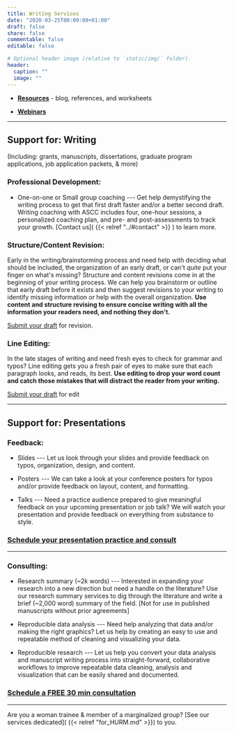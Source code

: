 ```yaml
---
title: Writing Services
date: "2020-03-25T00:00:00+01:00"
draft: false
share: false
commentable: false
editable: false

# Optional header image (relative to `static/img/` folder).
header:
  caption: ""
  image: ""
---
```


* [**Resources**](http://alliancescicommconsulting.com/resources/) - blog, references, and worksheets

* [**Webinars**](http://alliancescicommconsulting.com/webinars/)

----

## Support for: Writing 

(Including: grants, manuscripts, dissertations, graduate program applications, job application packets, & more)

### Professional Development:

* One-on-one or Small group coaching --- Get help demystifying the writing process to get that first draft faster and/or a better second draft. Writing coaching with ASCC includes four, one-hour sessions, a personalized coaching plan, and pre- and post-assessments to track your growth. [Contact us]( {{< relref "../#contact" >}}  ) to learn more.

### Structure/Content Revision:		
Early in the writing/brainstorming process and need help with deciding what should be included, the organization of an early draft, or can't _quite_ put your finger on what's missing? Structure and content revisions come in at the beginning of your writing process. We can help you brainstorm or outline that early draft before it exists and then suggest revisions to your writing to identify missing information or help with the overall organization. **Use content and structure revising to ensure concise writing with all the information your readers need, and nothing they don't.**

[Submit your draft](https://docs.google.com/forms/d/e/1FAIpQLSc0SKufJRaveDXbXMeuHIoXzYM10D0QW5p53-EifIy70o3UAg/viewform?usp=sf_link) for revision.

### Line Editing:		
In the late stages of writing and need fresh eyes to check for grammar and typos? Line editing gets you a fresh pair of eyes to make sure that each paragraph looks, and reads, its best. **Use editing to drop your word count and catch those mistakes that will distract the reader from your writing.**

[Submit your draft](https://docs.google.com/forms/d/e/1FAIpQLSdoj5QbHZk3iYhxSnj5PtyJyEoHn882cL-WA45Sp-wBIoB4Aw/viewform?usp=sf_link) for edit

-----

## Support for: Presentations

### Feedback:
* Slides --- Let us look through your slides and provide feedback on typos, organization, design, and content.

* Posters --- We can take a look at your conference posters for typos and/or provide feedback on layout, content, and formatting.

* Talks --- Need a practice audience prepared to give meaningful feedback on your upcoming presentation or job talk? We will watch your presentation and provide feedback on everything from substance to style.

### [Schedule your presentation practice and consult](https://calendly.com/alliance_scc/presentation-practice-and-feedback)

-----

### Consulting:		
* Research	summary (~2k words)	--- Interested in expanding your research into a new direction but need a handle on the literature? Use our research summary services to dig through the literature and write a brief (~2,000 word) summary of the field. [Not for use in published manuscripts without prior agreements]

* Reproducible data analysis --- Need help analyzing that data and/or making the right graphics? Let us help by creating an easy to use and repeatable method of cleaning and visualizing your data.

* Reproducible research --- Let us help you convert your data analysis and manuscript writing process into straight-forward, collaborative workflows to improve repeatable data cleaning, analysis and visualization that can be easily shared and documented.

### [Schedule a FREE 30 min consultation](https://calendly.com/alliance_scc/free-consult)

-----

Are you a woman trainee & member of a marginalized group? [See our services dedicated]( {{< relref "for_HURM.md" >}}) to you.
